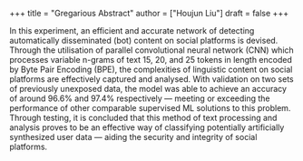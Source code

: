 +++
title = "Gregarious Abstract"
author = ["Houjun Liu"]
draft = false
+++

In this experiment, an efficient and accurate network of detecting automatically disseminated (bot) content on social platforms is devised. Through the utilisation of parallel convolutional neural network (CNN) which processes variable n-grams of text 15, 20, and 25 tokens in length encoded by Byte Pair Encoding (BPE), the complexities of linguistic content on social platforms are effectively captured and analysed. With validation on two sets of previously unexposed data, the model was able to achieve an accuracy of around 96.6% and 97.4% respectively — meeting or exceeding the performance of other comparable supervised ML solutions to this problem. Through testing, it is concluded that this method of text processing and analysis proves to be an effective way of classifying potentially artificially synthesized user data — aiding the security and integrity of social platforms.